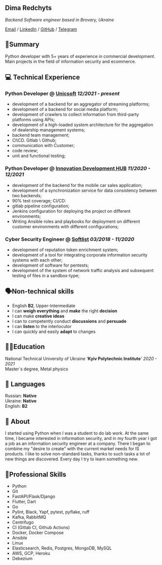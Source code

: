 ## Dima Redchyts

_Backend Software engineer based in Brovary, Ukraine_ <br>

[Email](mailto:nosid91@gmail/com) / [LinkedIn](https://www.linkedin.com/in/dmitry-redchyts/) / [GitHub](https://github.com/nosid91/) / [Telegram](https://t.me/mahnonestor/)

## 💫Summary<br>
Python developer with 5+ years of experience in commercial
development. Main projects in the field of information security and ecommerce.

## ‍💻 Technical Experience <br>
### Python Developer @ [Unicsoft](https://unicsoft.com/) _12/2021 - present_
- development of a backend for an aggregator of streaming platforms;
- development of a backend for social media platform;
- development of crawlers to collect information from third-party platforms using APIs;
- development of a high-loaded system architecture for the aggregation of dealership management systems;
- backend team management;
- CI\CD. Gitlab \ Github;
- communication with Customer;
- code review;
- unit and functional testing;


### Python Developer @ [Innovation Development HUB](https://idev-hub.com/) _11/2020 - 12/2021_
- development of the backend for the mobile car sales application;
- development of a synchronization service for data consistency
between two backends;
- 90% test coverage;
CI/CD:
- gitlab pipeline configuration;
- Jenkins configuration for deploying the project on different
environments;
- Writing Ansible roles and playbooks for deployment on different
customer environments with different configurations;

### Cyber Security Engineer @ [Softlist](https://www.linkedin.com/company/softlist/) _03/2018 - 11/2020_
- development of reputation token enrichment system;
- development of a tool for integrating corporate information security
systems with each other;
- development of software for pentests;
- development of the system of network traffic analysis and
subsequent testing of files in a sandbox-type;

## 🗣️Non-technical skills<br>
- English **B2**, Upper-Intermediate
- I can **weigh everything** and **make** the right **decision**
- I can make **creative ideas**
- I can to competently conduct **discussions** and **persuade**
- I can **listen** to the interlocutor
- I can quickly and easily **adapt** to changes

## 🧑‍🎓Education<br>
National Technical University of Ukraine '**Kyiv Polytechnic Institute**' _2020 - 2021_<br>
Master`s degree, Metal physics

## 💬 Languages<br>
Russian: **Native** <br>
Ukraine: **Native** <br>
English: **B2** <br>

##	👋 About<br>
I started using Python when I was a student to do lab work. At the same time, I became interested in information security, and in my fourth year I got a job as an information security engineer at a company. There I began to combine my "desire to create" with the current market needs for IS products. I like to solve non-standard tasks, thanks to such tasks a lot of new things are discovered. Every day I try to learn something new.


## 🦾Professional Skills<br>
- Python
- Git
- FastAPI/Flask/Django
- Flutter, Dart
- Go
- Pylint, Black, Yapf, pytest, pyflake, ruff
- Kafka, RabbitMQ
- Centrifugo
- CI (Gitlab CI, Github Actions)
- Docker, Docker Compose
- Ansible
- Linux
- Elasticsearch, Redis, Postgres, MongoDB, MySQL
- AWS, GCP, Heroku
- Debezium
